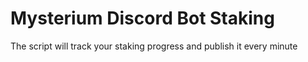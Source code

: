 # Mysterium Discord Bot Staking
The script will track your staking progress and publish it every minute
